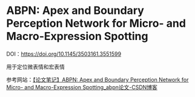 # ABPN: Apex and Boundary Perception Network for Micro- and Macro-Expression Spotting

DOI：https://doi.org/10.1145/3503161.3551599

用于定位微表情和宏表情

参考网站：[【论文笔记】ABPN: Apex and Boundary Perception Network for Micro- and Macro-Expression Spotting_abpn论文-CSDN博客](https://blog.csdn.net/i_want_money111/article/details/134498649)